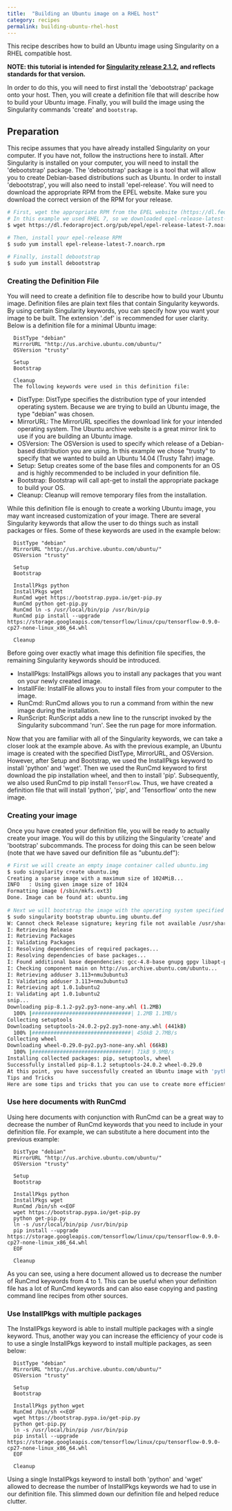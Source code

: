 ```yaml
---
title:  "Building an Ubuntu image on a RHEL host"
category: recipes
permalink: building-ubuntu-rhel-host
---
```


This recipe describes how to build an Ubuntu image using Singularity on a RHEL compatible host. 

**NOTE: this tutorial is intended for [Singularity release 2.1.2](http://singularity.lbl.gov/release-2-1-2), and reflects standards for that version.**

In order to do this, you will need to first install the 'debootstrap' package onto your host. Then, you will create a definition file that will describe how to build your Ubuntu image. Finally, you will build the image using the Singularity commands 'create' and `bootstrap`.

## Preparation
This recipe assumes that you have already installed Singularity on your computer. If you have not, follow the instructions here to install. After Singularity is installed on your computer, you will need to install the 'debootstrap' package. The 'debootstrap' package is a tool that will allow you to create Debian-based distributions such as Ubuntu. In order to install 'debootstrap', you will also need to install 'epel-release'. You will need to download the appropriate RPM from the EPEL website. Make sure you download the correct version of the RPM for your release.

```bash
# First, wget the appropriate RPM from the EPEL website (https://dl.fedoraproject.org/pub/epel/)
# In this example we used RHEL 7, so we downloaded epel-release-latest-7.noarch.rpm
$ wget https://dl.fedoraproject.org/pub/epel/epel-release-latest-7.noarch.rpm

# Then, install your epel-release RPM
$ sudo yum install epel-release-latest-7.noarch.rpm
  
# Finally, install debootstrap
$ sudo yum install debootstrap
```

### Creating the Definition File
You will need to create a definition file to describe how to build your Ubuntu image. Definition files are plain text files that contain Singularity keywords. By using certain Singularity keywords, you can specify how you want your image to be built. The extension '.def' is recommended for user clarity. Below is a definition file for a minimal Ubuntu image:


      DistType "debian"
      MirrorURL "http://us.archive.ubuntu.com/ubuntu/"
      OSVersion "trusty"
  
      Setup
      Bootstrap
  
      Cleanup
      The following keywords were used in this definition file:


- DistType: DistType specifies the distribution type of your intended operating system. Because we are trying to build an Ubuntu image, the type "debian" was chosen.
- MirrorURL: The MirrorURL specifies the download link for your intended operating system. The Ubuntu archive website is a great mirror link to use if you are building an Ubuntu image.
- OSVersion: The OSVersion is used to specify which release of a Debian-based distribution you are using. In this example we chose "trusty" to specify that we wanted to build an Ubuntu 14.04 (Trusty Tahr) image.
- Setup: Setup creates some of the base files and components for an OS and is highly recommended to be included in your definition file.
- Bootstrap: Bootstrap will call apt-get to install the appropriate package to build your OS.
- Cleanup: Cleanup will remove temporary files from the installation.

While this definition file is enough to create a working Ubuntu image, you may want increased customization of your image. There are several Singularity keywords that allow the user to do things such as install packages or files. Some of these keywords are used in the example below:

      DistType "debian"
      MirrorURL "http://us.archive.ubuntu.com/ubuntu/"
      OSVersion "trusty"
  
      Setup 
      Bootstrap
  
      InstallPkgs python
      InstallPkgs wget
      RunCmd wget https://bootstrap.pypa.io/get-pip.py
      RunCmd python get-pip.py
      RunCmd ln -s /usr/local/bin/pip /usr/bin/pip
      RunCmd pip install --upgrade https://storage.googleapis.com/tensorflow/linux/cpu/tensorflow-0.9.0-cp27-none-linux_x86_64.whl

      Cleanup

Before going over exactly what image this definition file specifies, the remaining Singularity keywords should be introduced.

- InstallPkgs: InstallPkgs allows you to install any packages that you want on your newly created image.
- InstallFile: InstallFile allows you to install files from your computer to the image.
- RunCmd: RunCmd allows you to run a command from within the new image during the installation.
- RunScript: RunScript adds a new line to the runscript invoked by the Singularity subcommand 'run'. See the run page for more information.

Now that you are familiar with all of the Singularity keywords, we can take a closer look at the example above. As with the previous example, an Ubuntu image is created with the specified DistType, MirrorURL, and OSVersion. However, after Setup and Bootstrap, we used the InstallPkgs keyword to install 'python' and 'wget'. Then we used the RunCmd keyword to first download the pip installation wheel, and then to install 'pip'. Subsequently, we also used RunCmd to pip install `TensorFlow`. Thus, we have created a definition file that will install 'python', 'pip', and 'Tensorflow' onto the new image.

### Creating your image
Once you have created your definition file, you will be ready to actually create your image. You will do this by utilizing the Singularity 'create' and 'bootstrap' subcommands. The process for doing this can be seen below (note that we have saved our definition file as "ubuntu.def"):

```bash
# First we will create an empty image container called ubuntu.img
$ sudo singularity create ubuntu.img
Creating a sparse image with a maximum size of 1024MiB...
INFO   : Using given image size of 1024
Formatting image (/sbin/mkfs.ext3)
Done. Image can be found at: ubuntu.img
  
# Next we will bootstrap the image with the operating system specified in our definition file
$ sudo singularity bootstrap ubuntu.img ubuntu.def
W: Cannot check Release signature; keyring file not available /usr/share/keyrings/ubuntu-archive-keyring.gpg
I: Retrieving Release 
I: Retrieving Packages 
I: Validating Packages 
I: Resolving dependencies of required packages...
I: Resolving dependencies of base packages...
I: Found additional base dependencies: gcc-4.8-base gnupg gpgv libapt-pkg4.12 libreadline6 libstdc++6 libusb-0.1-4 readline-common ubuntu-keyring 
I: Checking component main on http://us.archive.ubuntu.com/ubuntu...
I: Retrieving adduser 3.113+nmu3ubuntu3
I: Validating adduser 3.113+nmu3ubuntu3
I: Retrieving apt 1.0.1ubuntu2
I: Validating apt 1.0.1ubuntu2
snip...
Downloading pip-8.1.2-py2.py3-none-any.whl (1.2MB)
  100% |################################| 1.2MB 1.1MB/s 
Collecting setuptools
Downloading setuptools-24.0.2-py2.py3-none-any.whl (441kB)
  100% |################################| 450kB 2.7MB/s 
Collecting wheel
Downloading wheel-0.29.0-py2.py3-none-any.whl (66kB)
  100% |################################| 71kB 9.9MB/s 
Installing collected packages: pip, setuptools, wheel
Successfully installed pip-8.1.2 setuptools-24.0.2 wheel-0.29.0
At this point, you have successfully created an Ubuntu image with 'python', 'pip', and 'TensorFlow' on your RHEL computer.
Tips and Tricks
Here are some tips and tricks that you can use to create more efficient definition files:
```

### Use here documents with RunCmd
Using here documents with conjunction with RunCmd can be a great way to decrease the number of RunCmd keywords that you need to include in your definition file. For example, we can substitute a here document into the previous example:

      DistType "debian"
      MirrorURL "http://us.archive.ubuntu.com/ubuntu/"
      OSVersion "trusty"
  
      Setup 
      Bootstrap
  
      InstallPkgs python
      InstallPkgs wget
      RunCmd /bin/sh <<EOF
      wget https://bootstrap.pypa.io/get-pip.py
      python get-pip.py
      ln -s /usr/local/bin/pip /usr/bin/pip
      pip install --upgrade https://storage.googleapis.com/tensorflow/linux/cpu/tensorflow-0.9.0-cp27-none-linux_x86_64.whl
      EOF

      Cleanup
    

As you can see, using a here document allowed us to decrease the number of RunCmd keywords from 4 to 1. This can be useful when your definition file has a lot of RunCmd keywords and can also ease copying and pasting command line recipes from other sources.

### Use InstallPkgs with multiple packages
The InstallPkgs keyword is able to install multiple packages with a single keyword. Thus, another way you can increase the efficiency of your code is to use a single InstallPkgs keyword to install multiple packages, as seen below:

      DistType "debian"
      MirrorURL "http://us.archive.ubuntu.com/ubuntu/"
      OSVersion "trusty"
  
      Setup 
      Bootstrap
  
      InstallPkgs python wget
      RunCmd /bin/sh <<EOF
      wget https://bootstrap.pypa.io/get-pip.py
      python get-pip.py
      ln -s /usr/local/bin/pip /usr/bin/pip
      pip install --upgrade https://storage.googleapis.com/tensorflow/linux/cpu/tensorflow-0.9.0-cp27-none-linux_x86_64.whl
      EOF

      Cleanup
    
Using a single InstallPkgs keyword to install both 'python' and 'wget' allowed to decrease the number of InstallPkgs keywords we had to use in our definition file. This slimmed down our definition file and helped reduce clutter.
